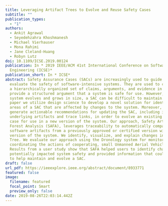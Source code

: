 ```yaml
---
title: Leveraging Artifact Trees to Evolve and Reuse Safety Cases
subtitle: ""
publication_types:
  - "1"
authors:
  - Ankit Agrawal
  - Seyedehzahra Khoshmanesh
  - Michael Vierhauser
  - Mona Rahimi
  - Jane Cleland-Huang
  - Robyn Lutz
doi: 10.1109/ICSE.2019.00124
publication: In * 2019 IEEE/ACM 41st International Conference on Software
  Engineering (ICSE)*
publication_short: In * ICSE*
abstract: Safety Assurance Cases (SACs) are increasingly used to guide and
  evaluate the safety of software-intensive systems. They are used to construct
  a hierarchically organized set of claims, arguments, and evidence in order to
  provide a structured argument that a system is safe for use. However, as the
  system evolves and grows in size, a SAC can be difficult to maintain. In this
  paper we utilize design science to develop a novel solution for identifying
  areas of a SAC that are affected by changes to the system. Moreover, we
  generate actionable recommendations for updating the SAC, including its
  underlying artifacts and trace links, in order to evolve an existing safety
  case for use in a new version of the system. Our approach, Safety Artifact
  Forest Analysis (SAFA), leverages traceability to automatically compare
  software artifacts from a previously approved or certified version with a new
  version of the system. We identify, visualize, and explain changes in a Delta
  Tree. We evaluate our approach using the Dronology system for monitoring and
  coordinating the actions of cooperating, small Unmanned Aerial Vehicles.
  Results from a user study show that SAFA helped users to identify changes that
  potentially impacted system safety and provided information that could be used
  to help maintain and evolve a SAC.
draft: false
url_pdf: https://ieeexplore.ieee.org/abstract/document/8933771
featured: false
image:
  filename: featured
  focal_point: Smart
  preview_only: false
date: 2019-08-26T22:03:14.442Z
---
```

